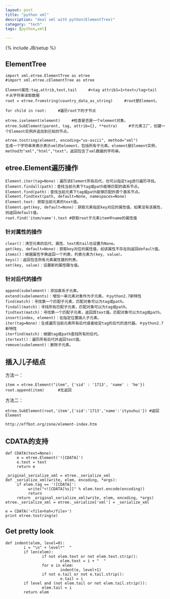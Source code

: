 ```yaml
---
layout: post
title: "python xml"
description: "deal xml with python(ElementTree)"
category: "tech"
tags: [python,xml]

---
```

{% include JB/setup %}

## ElementTree

    import xml.etree.ElementTree as etree
    #import xml.etree.cElementTree as etree

    Element属性:tag,attrib,text,tail     #<tag attrib1=1>text</tag>tail
    ＃从字符串读取数据
    root = etree.fromstring(country_data_as_string)     #root是Element。

    for child in root:     #遍历root下的子节点  

    etree.iselement(element)     #检查是否是一个element对象。
    etree.SubElement(parent, tag, attrib={}, **extra)     #子元素工厂，创建一个Element实例并追加到已知的节点。

    etree.tostring(element, encoding="us-ascii", method="xml")
    生成一个字符串来表示表示xml的element，包括所有子元素。element是Element实例，method为"xml","html","text"。返回包含了xml数据的字符串。

## etree.Element遍历操作

    Element.iter(tag=None)：遍历该Element所有后代，也可以指定tag进行遍历寻找。
    Element.findall(path)：查找当前元素下tag或path能够匹配的直系节点。
    Element.find(path)：查找当前元素下tag或path能够匹配的首个直系节点。
    Element.findtext(path, default=None, namespaces=None)
    Element.text: 获取当前元素的text值。
    Element.get(key, default=None)：获取元素指定key对应的属性值，如果没有该属性，则返回default值。
    root.find('item/name').text #获取root子元素item中name的属性值

### 针对属性的操作

    clear()：清空元素的后代、属性、text和tail也设置为None。
    get(key, default=None)：获取key对应的属性值，如该属性不存在则返回default值。
    items()：根据属性字典返回一个列表，列表元素为(key, value）。
    keys()：返回包含所有元素属性键的列表。
    set(key, value)：设置新的属性键与值。

### 针对后代的操作

    append(subelement)：添加直系子元素。
    extend(subelements)：增加一串元素对象作为子元素。＃python2.7新特性
    find(match)：寻找第一个匹配子元素，匹配对象可以为tag或path。
    findall(match)：寻找所有匹配子元素，匹配对象可以为tag或path。
    findtext(match)：寻找第一个匹配子元素，返回其text值。匹配对象可以为tag或path。
    insert(index, element)：在指定位置插入子元素。
    iter(tag=None)：生成遍历当前元素所有后代或者给定tag的后代的迭代器。＃python2.7新特性
    iterfind(match)：根据tag或path查找所有的后代。
    itertext()：遍历所有后代并返回text值。
    remove(subelement)：删除子元素。

## 插入儿子结点

方法一：

    item = etree.Element("item", {'sid' : '1713', 'name' : 'he'})
    root.append(item)      #无返回

方法二：
    
    etree.SubElement(root,'item',{'sid':'1713','name':'ityouhui'}) #返回Element

    http://effbot.org/zone/element-index.htm

## CDATA的支持

    def CDATA(text=None):
         e = etree.Element('![CDATA[')
         e.text = text
         return e
             
    _original_serialize_xml = etree._serialize_xml
    def _serialize_xml(write, elem, encoding, *args):
         if elem.tag == '![CDATA[':
              write("<![CDATA[%s]]" % elem.text.encode(encoding))
              return
         return _original_serialize_xml(write, elem, encoding, *args)
    etree._serialize_xml = etree._serialize['xml'] = _serialize_xml

    e = CDATA('<file>hah</file>')
    print etree.tostring(e)

## Get pretty look

    def indent(elem, level=0):
            i = "\n" + level*"  "
            if len(elem):
                    if not elem.text or not elem.text.strip():
                            elem.text = i + "  "
                    for e in elem:
                            indent(e, level+1)
                    if not e.tail or not e.tail.strip():
                            e.tail = i
            if level and (not elem.tail or not elem.tail.strip()):
                    elem.tail = i
            return elem
